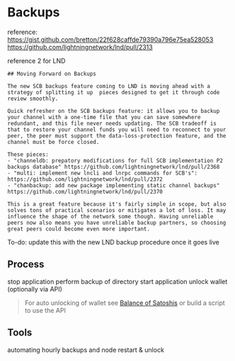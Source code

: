 # Backups

reference:
https://gist.github.com/bretton/22f628caffde79390a796e75ea528053
https://github.com/lightningnetwork/lnd/pull/2313

reference 2 for LND
```
## Moving Forward on Backups

The new SCB backups feature coming to LND is moving ahead with a
strategy of splitting it up  pieces designed to get it through code
review smoothly.

Quick refresher on the SCB backups feature: it allows you to backup
your channel with a one-time file that you can save somewhere
redundant, and this file never needs updating. The SCB tradeoff is
that to restore your channel funds you will need to reconnect to your
peer, the peer must support the data-loss-protection feature, and the
channel must be force closed.

These pieces:
- "channeldb: prepatory modifications for full SCB implementation P2
backups database" https://github.com/lightningnetwork/lnd/pull/2368
- "multi: implement new lncli and lnrpc commands for SCB's":
https://github.com/lightningnetwork/lnd/pull/2372
- "chanbackup: add new package implementing static channel backups"
https://github.com/lightningnetwork/lnd/pull/2370

This is a great feature because it's fairly simple in scope, but also
solves tons of practical scenarios or mitigates a lot of loss. It may
influence the shape of the network some though. Having unreliable
peers now also means you have unreliable backup partners, so choosing
great peers could become even more important.
```

To-do: update this with the new LND backup procedure once it goes live

## Process

stop application
perform backup of directory
start application
unlock wallet (optionally via API)

> For auto unlocking of wallet see [Balance of Satoshis](https://github.com/alexbosworth/balanceofsatoshis) or build a script to use the API

## Tools

automating hourly backups and node restart & unlock


